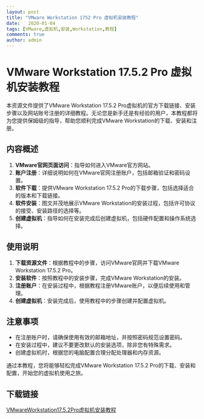 ```yaml
---
layout: post
title: "VMware Workstation 1752 Pro 虚拟机安装教程"
date:   2020-01-04
tags: [VMware,虚拟机,安装,Workstation,教程]
comments: true
author: admin
---
```

# VMware Workstation 17.5.2 Pro 虚拟机安装教程

本资源文件提供了VMware Workstation 17.5.2 Pro虚拟机的官方下载链接、安装步骤以及网站账号注册的详细教程。无论您是新手还是有经验的用户，本教程都将为您提供保姆级的指导，帮助您顺利完成VMware Workstation的下载、安装和注册。

## 内容概述

1. **VMware官网页面访问**：指导如何进入VMware官方网站。
2. **账户注册**：详细说明如何在VMware官网注册账户，包括邮箱验证和密码设置。
3. **软件下载**：提供VMware Workstation 17.5.2 Pro的下载步骤，包括选择适合的版本和下载链接。
4. **软件安装**：图文并茂地展示VMware Workstation的安装过程，包括许可协议的接受、安装路径的选择等。
5. **创建虚拟机**：指导如何在安装完成后创建虚拟机，包括硬件配置和操作系统选择。

## 使用说明

1. **下载资源文件**：根据教程中的步骤，访问VMware官网并下载VMware Workstation 17.5.2 Pro。
2. **安装软件**：按照教程中的安装步骤，完成VMware Workstation的安装。
3. **注册账户**：在安装过程中，根据教程注册VMware账户，以便后续使用和管理。
4. **创建虚拟机**：安装完成后，使用教程中的步骤创建并配置虚拟机。

## 注意事项

- 在注册账户时，请确保使用有效的邮箱地址，并按照密码规范设置密码。
- 在安装过程中，建议不要更改默认的安装选项，除非您有特殊需求。
- 创建虚拟机时，根据您的电脑配置合理分配处理器和内存资源。

通过本教程，您将能够轻松完成VMware Workstation 17.5.2 Pro的下载、安装和配置，开始您的虚拟机使用之旅。

## 下载链接

[VMwareWorkstation17.5.2Pro虚拟机安装教程](https://pan.quark.cn/s/46411789d386)